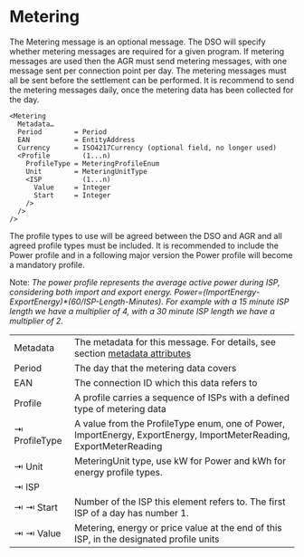 # Metering

The Metering message is an optional message.
The DSO will specify whether metering messages are required for a given program.
If metering messages are used then the AGR must send metering messages, with one message sent per connection point per day.
The metering messages must all be sent before the settlement can be performed.
It is recommend to send the metering messages daily, once the metering data has been collected for the day.

```
<Metering
  Metadata…
  Period        = Period
  EAN           = EntityAddress
  Currency      = ISO4217Currency (optional field, no longer used)
  <Profile        (1...n)
    ProfileType = MeteringProfileEnum
    Unit        = MeteringUnitType
    <ISP          (1...n)
      Value     = Integer
      Start     = Integer
    />
  />
/>
```

The profile types to use will be agreed between the DSO and AGR and all agreed profile types must be included.
It is recommended to include the Power profile and in a following major version the Power profile will become a mandatory profile.

Note: _The power profile represents the average active power during ISP, considering both import and export energy.
Power=(ImportEnergy-ExportEnergy)*(60/ISP-Length-Minutes).
For example with a 15 minute ISP length we have a multiplier of 4, with a 30 minute ISP length we have a multiplier of 2._


|               |                                                                                                                     |
|---------------|---------------------------------------------------------------------------------------------------------------------|
| Metadata      | The metadata for this message. For details, see section [metadata attributes](metadata-attributes.md)               |
| Period        | The day that the metering data covers                                                                               |
| EAN           | The connection ID which this data refers to                                                                         |
| Profile       | A profile carries a sequence of ISPs with a defined type of metering data                                           |
| ⇥ ProfileType | A value from the ProfileType enum, one of Power, ImportEnergy, ExportEnergy, ImportMeterReading, ExportMeterReading |
| ⇥ Unit        | MeteringUnit type, use kW for Power and kWh for energy profile types.                                               |
| ⇥ ISP         |                                                                                                                     |
| ⇥ ⇥ Start     | Number of the ISP this element refers to. The first ISP of a day has number 1.                                      |
| ⇥ ⇥ Value     | Metering, energy or price value at the end of this ISP, in the designated profile units                             |
